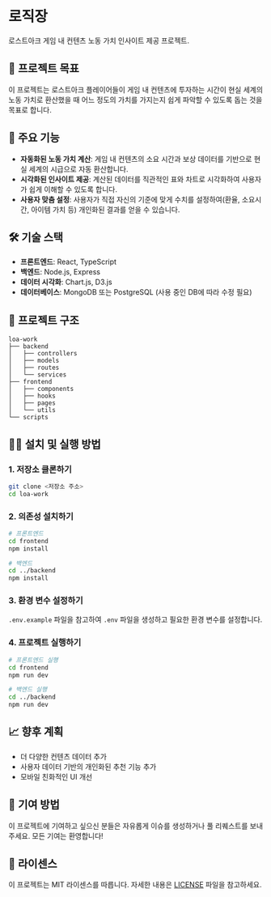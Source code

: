 # 로직장

로스트아크 게임 내 컨텐츠 노동 가치 인사이트 제공 프로젝트.

## 📌 프로젝트 목표

이 프로젝트는 로스트아크 플레이어들이 게임 내 컨텐츠에 투자하는 시간이 현실 세계의 노동 가치로 환산했을 때 어느 정도의 가치를 가지는지 쉽게 파악할 수 있도록 돕는 것을 목표로 합니다.

## 🚀 주요 기능

- **자동화된 노동 가치 계산**: 게임 내 컨텐츠의 소요 시간과 보상 데이터를 기반으로 현실 세계의 시급으로 자동 환산합니다.
- **시각화된 인사이트 제공**: 계산된 데이터를 직관적인 표와 차트로 시각화하여 사용자가 쉽게 이해할 수 있도록 합니다.
- **사용자 맞춤 설정**: 사용자가 직접 자신의 기준에 맞게 수치를 설정하여(환율, 소요시간, 아이템 가치 등) 개인화된 결과를 얻을 수 있습니다.

## 🛠️ 기술 스택

- **프론트엔드**: React, TypeScript
- **백엔드**: Node.js, Express
- **데이터 시각화**: Chart.js, D3.js
- **데이터베이스**: MongoDB 또는 PostgreSQL (사용 중인 DB에 따라 수정 필요)

## 📂 프로젝트 구조

```
loa-work
├── backend
│   ├── controllers
│   ├── models
│   ├── routes
│   └── services
├── frontend
│   ├── components
│   ├── hooks
│   ├── pages
│   └── utils
└── scripts
```

## 🧑‍💻 설치 및 실행 방법

### 1. 저장소 클론하기

```bash
git clone <저장소 주소>
cd loa-work
```

### 2. 의존성 설치하기

```bash
# 프론트엔드
cd frontend
npm install

# 백엔드
cd ../backend
npm install
```

### 3. 환경 변수 설정하기

`.env.example` 파일을 참고하여 `.env` 파일을 생성하고 필요한 환경 변수를 설정합니다.

### 4. 프로젝트 실행하기

```bash
# 프론트엔드 실행
cd frontend
npm run dev

# 백엔드 실행
cd ../backend
npm run dev
```

## 📈 향후 계획

- 더 다양한 컨텐츠 데이터 추가
- 사용자 데이터 기반의 개인화된 추천 기능 추가
- 모바일 친화적인 UI 개선

## 🤝 기여 방법

이 프로젝트에 기여하고 싶으신 분들은 자유롭게 이슈를 생성하거나 풀 리퀘스트를 보내주세요. 모든 기여는 환영합니다!

## 📄 라이센스

이 프로젝트는 MIT 라이센스를 따릅니다. 자세한 내용은 [LICENSE](LICENSE) 파일을 참고하세요.
